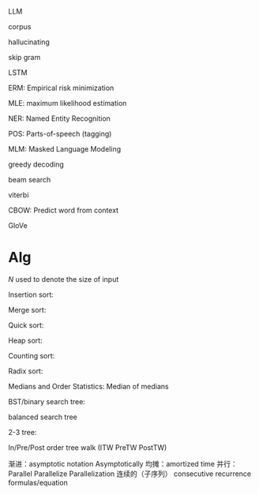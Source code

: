 
LLM

corpus

hallucinating

skip gram

LSTM

ERM: Empirical risk minimization

MLE: maximum likelihood estimation

NER: Named Entity Recognition

POS: Parts-of-speech (tagging)

MLM: Masked Language Modeling

greedy decoding

beam search

viterbi

CBOW: Predict word from context

GloVe


# Alg

$N$ used to denote the size of input

Insertion sort: 

Merge sort:

Quick sort:

Heap sort:

Counting sort:

Radix sort:

Medians and Order Statistics: Median of medians

BST/binary search tree:

balanced search tree

2-3 tree:

In/Pre/Post order tree walk (ITW PreTW PostTW)

渐进：asymptotic notation          Asymptotically
均摊：amortized time
并行：Parallel Parallelize Parallelization
连续的（子序列） consecutive
recurrence formulas/equation